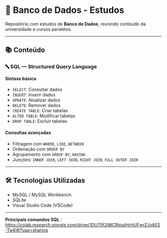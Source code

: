 # 💾 Banco de Dados - Estudos

Repositório com estudos de **Banco de Dados**, reunindo conteúdo da universidade e cursos paralelos.

---

## 📚 Conteúdo

### 🔤 SQL — Structured Query Language

#### Sintaxe básica
- `SELECT`: Consultar dados
- `INSERT`: Inserir dados
- `UPDATE`: Atualizar dados
- `DELETE`: Remover dados
- `CREATE TABLE`: Criar tabelas
- `ALTER TABLE`: Modificar tabelas
- `DROP TABLE`: Excluir tabelas

#### Consultas avançadas
- Filtragem com `WHERE`, `LIKE`, `BETWEEN`
- Ordenação com `ORDER BY`
- Agrupamento com `GROUP BY`, `HAVING`
- Junções: `INNER JOIN`, `LEFT JOIN`, `RIGHT JOIN`, `FULL OUTER JOIN`

---

## 🛠️ Tecnologias Utilizadas

- MySQL / MySQL Workbench
- SQLite
- Visual Studio Code (VSCode)

---

**Principais comandos SQL** : https://colab.research.google.com/drive/1DU75f2lMCRtoajHrHUFwrZJvAES-Tw6W?usp=sharing


